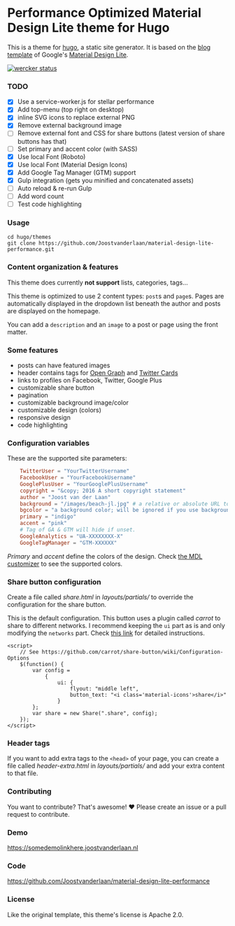 # Performance Optimized Material Design Lite theme for Hugo

This is a theme for [hugo](https://gohugo.io), a static site generator. It is based on the [blog template](https://www.getmdl.io/templates/) of Google's [Material Design Lite](https://www.getmdl.io).

[![wercker status](https://app.wercker.com/status/7ad5c12955820fb82aa3e34021d07ac8/m "wercker status")](https://app.wercker.com/project/bykey/7ad5c12955820fb82aa3e34021d07ac8)

### TODO

- [x] Use a service-worker.js for stellar performance
- [x] Add top-menu (top right on desktop)
- [x] inline SVG icons to replace external PNG
- [x] Remove external background image
- [ ] Remove external font and CSS for share buttons (latest version of share buttons has that)
- [ ] Set primary and accent color (with SASS)
- [x] Use local Font (Roboto)
- [x] Use local Font (Material Design Icons)
- [x] Add Google Tag Manager (GTM) support
- [x] Gulp integration (gets you minified and concatenated assets)
- [ ] Auto reload & re-run Gulp
- [ ] Add word count
- [ ] Test code highlighting

### Usage

    cd hugo/themes
    git clone https://github.com/Joostvanderlaan/material-design-lite-performance.git

### Content organization & features

This theme does currently **not support** lists, categories, tags...

This theme is optimized to use 2 content types: `post`s and `page`s. Pages are automatically displayed in the dropdown list beneath the author and posts are displayed on the homepage.

You can add a `description` and an `image` to a post or page using the front matter.

### Some features

* posts can have featured images
* header contains tags for [Open Graph](http://ogp.me/) and [Twitter Cards](https://dev.twitter.com/cards/overview)
* links to profiles on Facebook, Twitter, Google Plus
* customizable share button
* pagination
* customizable background image/color
* customizable design (colors)
* responsive design
* code highlighting

### Configuration variables

These are the supported site parameters:

```TOML
	TwitterUser = "YourTwitterUsername"
	FacebookUser = "YourFacebookUsername"
	GooglePlusUser = "YourGooglePlusUsername"
	copyright = "&copy; 2016 A short copyright statement"
	author = "Joost van der Laan"
	background = "/images/beach-jl.jpg" # a relative or absolute URL to a background image
	bgcolor = "a background color; will be ignored if you use background"
	primary = "indigo"
	accent = "pink"
	# Tag of GA & GTM will hide if unset.
	GoogleAnalytics = "UA-XXXXXXXX-X"
	GoogleTagManager = "GTM-XXXXXX"
```

*Primary* and *accent* define the colors of the design. Check [the MDL customizer](https://www.getmdl.io/customize/index.html) to see the supported colors.

### Share button configuration

Create a file called *share.html* in *layouts/partials/* to override the configuration for the share button.

This is the default configuration. This button uses a plugin called *carrot* to share to different networks. I recommend keeping the `ui` part as is and only modifying the `networks` part. Check [this link](https://github.com/carrot/share-button/wiki/Configuration-Options) for detailed instructions.

	<script>
		// See https://github.com/carrot/share-button/wiki/Configuration-Options
		$(function() {
			var config =
				{
					ui: {
						flyout: "middle left",
						button_text: "<i class='material-icons'>share</i>"
					}
			};
			var share = new Share(".share", config);
		});
	</script>

### Header tags

If you want to add extra tags to the `<head>` of your page, you can create a file called *header-extra.html* in *layouts/partials/* and add your extra content to that file.

### Contributing

You want to contribute? That's awesome! ❤ Please create an issue or a pull request to contribute.

### Demo

https://somedemolinkhere.joostvanderlaan.nl

### Code

https://github.com/Joostvanderlaan/material-design-lite-performance

### License

Like the original template, this theme's license is Apache 2.0.
